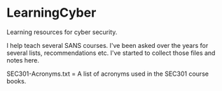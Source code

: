 # LearningCyber
Learning resources for cyber security.

I help teach several SANS courses. I've been asked over the years for several lists, recommendations etc. I've started to collect those files and notes here. 

SEC301-Acronyms.txt = A list of acronyms used in the SEC301 course books.
